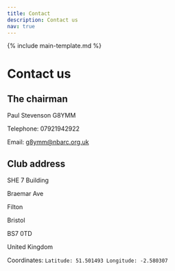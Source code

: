 ```yaml
---
title: Contact
description: Contact us
nav: true
---
```


{% include main-template.md %}

# Contact us

## The chairman

Paul Stevenson G8YMM 

Telephone: 07921942922

Email: g8ymm@nbarc.org.uk

## Club address

SHE 7 Building

Braemar Ave

Filton

Bristol

BS7 0TD

United Kingdom

Coordinates: `Latitude: 51.501493 Longitude: -2.580307`